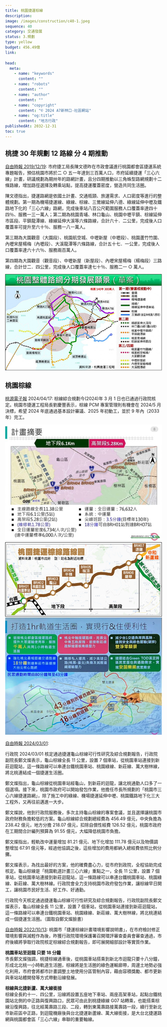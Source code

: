 ```yaml
---
title: 桃園捷運棕線
description:
image: /images/construction/c40-1.jpeg
sequence: 40
category: 交通發展
status: 3.規劃
type: yellow
budget: 456.49億
link:

head:
  meta:
    - name: "keywords"
      content: ""
    - name: "robots"
      content: ""
    - name: "author"
      content: ""
    - name: "copyright"
      content: "© 2024 A7新林口-社區網站"
    - name: "og:title"
      content: "地方行政"
publishedAt: 2032-12-31
toc: true
---
```


## 桃捷 30 年規劃 12 路線 分 4 期推動

<a href="https://news.ltn.com.tw/news/life/paper/1339959">自由時報 2019/12/19</a>:
市府捷工局長陳文德昨在市政會議進行桃園都會區捷運系統專題報告，預估桃園市將於二 ○ 五一年達到三百萬人口，市府延續捷運「三心六線」計畫，研議規劃為期卅年的路網計畫，且分四期推動以三角蛛型路網規劃十二條路線，增加路徑選擇及轉乘站點，提高捷運覆蓋密度，營造共同生活圈。

陳文德指出，捷運路網是依國土計畫、交通瓶頸、旅運需求、人口密度等進行的整體規劃。第一期為機場捷運線、綠線、棕線、三鶯線延伸八德、綠線延伸中壢及鐵路地下化的「三心六線」路網，完成後車站八百公尺範圍服務人口覆蓋率達四十四％、服務一三一萬人；第二期為桃園青埔、林口龜山、桃園中壢平鎮、棕線延伸市區段、平鎮龍潭線、綠線延伸大溪等六條路線，合計六十．二公里，完成後人口覆蓋率可提升至六十％、服務一八一萬人。

第三期為大園觀音（大園段）、桃園航空城、中壢新屋（中壢段）、桃園蘆竹竹圍、內壢宋屋楊梅（內壢段）、大溪龍潭等六條路線，合計五十七．一公里，完成後人口覆蓋率達六十六％、服務兩百萬人。

第四期為大園觀音（觀音段）、中壢新屋（新屋段）、內壢宋屋楊梅（楊梅段）三路線，合計廿二．四公里，完成後人口覆蓋率達七十％、服務二一 ○ 萬人。

![c40-1.jpeg](/images/construction/c40-1.jpeg)

## 桃園棕線

<a href="https://tyenews.com/2024/04/575325/?fbclid=IwZXh0bgNhZW0CMTAAAR1dcbW9Y8R5dd589mUHs2N6Fnpm_BgqswBKX-NZGsIXgv7_aE0nz9VPT7k_aem_AXNA_FikIgROXDfk2sDlZYVXHQJTMjliRDgEwSTV2EXKGBKOFGdSbYRTTsz4cOf3qribgYRy_WnkvEpLmLlkuCEu">桃源電子報</a> 2024/04/17:
棕線綜合規劃今(2024)年 3 月 1 日也已通過行政院核定。桃園市捷運工程局長劉慶豐表示，棕線 PCM 專案管理則有機會在 2024/5 月決標，希望 2024 年底通過基本設計審議、2025 年初動工，並於 9 年內（2033 年）完工。

![c40-3.jpeg](/images/construction/c40-3.jpeg)
![c40-2.jpeg](/images/construction/c40-2.jpeg)
![c40-4.jpeg](/images/construction/c40-4.jpeg)

<a href="https://news.ltn.com.tw/news/life/breakingnews/4594613?fbclid=IwAR26MslzIa3KmD8OEY9ZV0czZiixnW7dx06AkYRhZXZgCsTLErJkzLKbc6w">自由時報 2024/03/01</a>:

行政院 2024/03/01 核定通過捷運龜山棕線可行性研究及綜合規劃報告，行政院副院長鄭文燦表示，龜山棕線全長 11 公里，設置 7 個車站，從桃園車站連接到新莊迴龍站，這一條路線可以串連台鐵桃園車站、桃園綠線、新莊線、萬大樹林線，將北桃連結成一個捷運生活圈。

鄭文燦指出，龜山棕線從桃園車站經龜山，到新莊的迴龍，讓北桃通勤人口多了一個選項。接下來，桃園市政府可以開始發包作業，他擔任市長所規劃的「桃園市三心六線捷運路網」，除了施工中的綠線、機場捷運延伸中壢、桃園鐵路地下化三大工程外，又再往前邁進一大步。

鄭文燦說，他到行政院服務後，多次主持龜山棕線的專案會議，並且選擇讓桃園市政府財務負擔較低的方案。龜山棕線綜合規劃總經費為 456.49 億元，中央負擔為 238.42 億元，地方分擔 218.07 億元，扣除自償性經費 126.52 億元，桃園市政府在工期間合計編列預算為 91.55 億元，大幅降低桃園市負擔。

鄭文燦指出，輕軌改中運量增加 81.21 億元、地下化增加 111.78 億元以及物價調整增加 67.91 億元等，經過他協調之後，這些增加的費用都納入總經費依照比例分攤。

鄭文燦表示，為找出最好的方案，他的確費盡心力，從市府到政院，全程協助完成核定。龜山棕線是「桃園軌道計畫三心六線」重點之一，全長 11 公里，設置 7 個車站，從桃園車站連接到新莊迴龍站，這一條路線可以串連台鐵桃園車站、桃園綠線、新莊線、萬大樹林線。行政院會全力支持桃園市政府發包作業，讓棕線早日開工，讓桃園市民好生活、好工作、好通勤。

行政院今天核定通過捷運龜山棕線可行性研究及綜合規劃報告，行政院副院長鄭文燦表示，龜山棕線全長 11 公里，設置 7 個車站，從桃園車站連接到新莊迴龍站，這一條路線可以串連台鐵桃園車站、桃園綠線、新莊線、萬大樹林線，將北桃連結成一個捷運生活圈。（圖取自鄭文燦臉書）

<a href="https://news.ltn.com.tw/news/Taoyuan/paper/1545437">自由時報 2022/10/13</a>:
桃園市「捷運棕線計畫環境影響說明書」，在市府檢討修正環境影響與減輕作為後，昨獲行政院環境保護署召開環評審查委員會審查通過，市府後續將爭取行政院核定棕線綜合規劃報告，即可展開細部設計等實質作業。

**桃園車站至迴龍 只要 18 分鐘**  
市長鄭文燦強調，桃捷棕線通車後，從桃園車站搭乘到新北市迴龍只要十八分鐘，形成北北桃一小時軌道生活圈，棕線將是生活圈的綠色運輸廊帶，周邊土地勢必強化利用，市府會將都市計畫調整土地使用分區管制內容，藉由容積獎勵、都市更新與車站站體開發等方式帶動沿線發展。

**棕線與北捷新蘆、萬大線銜接**  
棕線全長約十一．四公里，沿線將設置五座地下車站、兩座高架車站，起點台鐵桃園站北側的中正路與復興路口，民眾可由此到桃捷綠線 G07 站轉乘，也能搭乘棕線沿復興路，往北經萬壽路三段、二段，轉到東萬壽路接萬壽路一段，續行至新北市新莊區中正路，到迴龍機廠後與台北捷運新蘆線、萬大線銜接，是大台北捷運路網與桃園都會區「三心六線」串聯的重要軸線。
